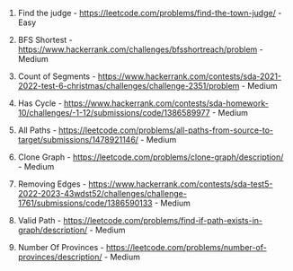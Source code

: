 1. Find the judge - https://leetcode.com/problems/find-the-town-judge/ - Easy

2. BFS Shortest - https://www.hackerrank.com/challenges/bfsshortreach/problem - Medium

3. Count of Segments - https://www.hackerrank.com/contests/sda-2021-2022-test-6-christmas/challenges/challenge-2351/problem - Medium

4. Has Cycle - https://www.hackerrank.com/contests/sda-homework-10/challenges/-1-12/submissions/code/1386589977 - Medium

5. All Paths - https://leetcode.com/problems/all-paths-from-source-to-target/submissions/1478921146/ - Medium

6. Clone Graph - https://leetcode.com/problems/clone-graph/description/ - Medium

7. Removing Edges - https://www.hackerrank.com/contests/sda-test5-2022-2023-43wdst52/challenges/challenge-1761/submissions/code/1386590133 - Medium

8. Valid Path - https://leetcode.com/problems/find-if-path-exists-in-graph/description/ - Medium

9. Number Of Provinces - https://leetcode.com/problems/number-of-provinces/description/ - Medium
